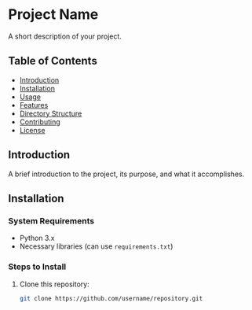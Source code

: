 # Project Name

A short description of your project.

## Table of Contents

- [Introduction](#introduction)
- [Installation](#installation)
- [Usage](#usage)
- [Features](#features)
- [Directory Structure](#directory-structure)
- [Contributing](#contributing)
- [License](#license)

## Introduction

A brief introduction to the project, its purpose, and what it accomplishes.

## Installation

### System Requirements

- Python 3.x
- Necessary libraries (can use `requirements.txt`)

### Steps to Install

1. Clone this repository:
   ```bash
   git clone https://github.com/username/repository.git
